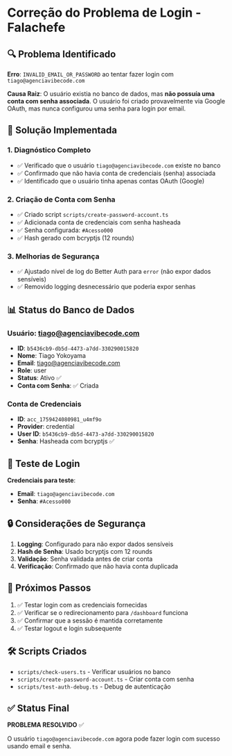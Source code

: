 # Correção do Problema de Login - Falachefe

## 🔍 Problema Identificado

**Erro**: `INVALID_EMAIL_OR_PASSWORD` ao tentar fazer login com `tiago@agenciavibecode.com`

**Causa Raiz**: O usuário existia no banco de dados, mas **não possuía uma conta com senha associada**. O usuário foi criado provavelmente via Google OAuth, mas nunca configurou uma senha para login por email.

## 🔧 Solução Implementada

### 1. Diagnóstico Completo
- ✅ Verificado que o usuário `tiago@agenciavibecode.com` existe no banco
- ✅ Confirmado que não havia conta de credenciais (senha) associada
- ✅ Identificado que o usuário tinha apenas contas OAuth (Google)

### 2. Criação de Conta com Senha
- ✅ Criado script `scripts/create-password-account.ts`
- ✅ Adicionada conta de credenciais com senha hasheada
- ✅ Senha configurada: `#Acesso000`
- ✅ Hash gerado com bcryptjs (12 rounds)

### 3. Melhorias de Segurança
- ✅ Ajustado nível de log do Better Auth para `error` (não expor dados sensíveis)
- ✅ Removido logging desnecessário que poderia expor senhas

## 📊 Status do Banco de Dados

### Usuário: tiago@agenciavibecode.com
- **ID**: `b5436cb9-db5d-4473-a7dd-330290015820`
- **Nome**: Tiago Yokoyama
- **Email**: tiago@agenciavibecode.com
- **Role**: user
- **Status**: Ativo ✅
- **Conta com Senha**: ✅ Criada

### Conta de Credenciais
- **ID**: `acc_1759424080981_u4mf9o`
- **Provider**: credential
- **User ID**: `b5436cb9-db5d-4473-a7dd-330290015820`
- **Senha**: Hasheada com bcryptjs ✅

## 🧪 Teste de Login

**Credenciais para teste**:
- **Email**: `tiago@agenciavibecode.com`
- **Senha**: `#Acesso000`

## 🔒 Considerações de Segurança

1. **Logging**: Configurado para não expor dados sensíveis
2. **Hash de Senha**: Usado bcryptjs com 12 rounds
3. **Validação**: Senha validada antes de criar conta
4. **Verificação**: Confirmado que não havia conta duplicada

## 📝 Próximos Passos

1. ✅ Testar login com as credenciais fornecidas
2. ✅ Verificar se o redirecionamento para `/dashboard` funciona
3. ✅ Confirmar que a sessão é mantida corretamente
4. ✅ Testar logout e login subsequente

## 🛠️ Scripts Criados

- `scripts/check-users.ts` - Verificar usuários no banco
- `scripts/create-password-account.ts` - Criar conta com senha
- `scripts/test-auth-debug.ts` - Debug de autenticação

## ✅ Status Final

**PROBLEMA RESOLVIDO** ✅

O usuário `tiago@agenciavibecode.com` agora pode fazer login com sucesso usando email e senha.
